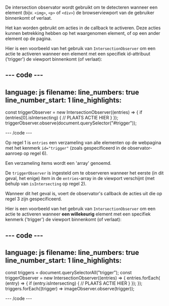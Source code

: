 De intersection observator wordt gebruikt om te detecteren wanneer een element (bijv. `<img>`, `<p>` of `<div>`) de browserviewport van de gebruiker binnenkomt of verlaat.

Het kan worden gebruikt om acties in de callback te activeren. Deze acties kunnen betrekking hebben op het waargenomen element, of op een ander element op de pagina.

Hier is een voorbeeld van het gebruik van `IntersectionObserver` om een actie te activeren wanneer een element met een specifiek id-attribuut ('trigger') de viewport binnenkomt (of verlaat):

## --- code ---

language: js
filename:
line_numbers: true
line_number_start: 1
line_highlights:
-----------------------------------------------------

const triggerObserver = new IntersectionObserver((entries) => {
if (entries[0].isIntersecting) {
// PLAATS ACTIE HIER
}
});
triggerObserver.observe(document.querySelector("#trigger"));

\--- /code ---

Op regel 1 is `entries` een verzameling van alle elementen op de webpagina met het kenmerk `id="trigger"` (zoals gespecificeerd in de observator-aanroep op regel 6).

Een verzameling items wordt een 'array' genoemd.

De `triggerObserver` is ingesteld om te observeren wanneer het eerste (in dit geval, het enige) item in de `entries`-array in de viewport verschijnt (met behulp van `isIntersecting` op regel 2).

Wanneer dit het geval is, voert de observator's callback de acties uit die op regel 3 zijn gespecificeerd.

Hier is een voorbeeld van het gebruik van `IntersectionObserver` om een actie te activeren wanneer **een willekeurig** element met een specifiek kenmerk ('trigger') de viewport binnenkomt (of verlaat):

## --- code ---

language: js
filename:
line_numbers: true
line_number_start: 1
line_highlights:
-----------------------------------------------------

const triggers = document.querySelectorAll("trigger");
const triggerObserver = new IntersectionObserver((entries) => {
entries.forEach(
(entry) => {
if (entry.isIntersecting) {
// PLAATS ACTIE HIER
}
});
});
triggers.forEach((trigger) => imageObserver.observe(trigger));

\--- /code ---
